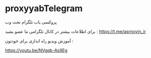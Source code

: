 # proxyyabTelegram
پروکسی یاب تلگرام تحت وب

برای اطلاعات بیشتر در کانال تلگرامی ما عضو بشید :
https://t.me/asrnovin_ir

آموزش ویدیو راه اندازی برای خودتون :

https://youtu.be/NVgqb-As9Eg
